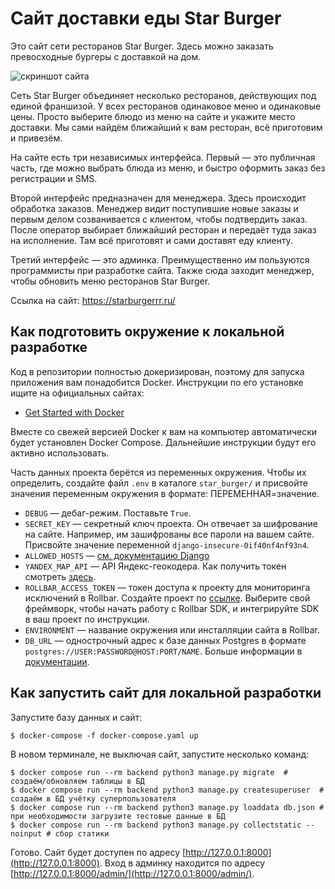 # Сайт доставки еды Star Burger

Это сайт сети ресторанов Star Burger. Здесь можно заказать превосходные бургеры с доставкой на дом.

![скриншот сайта](https://dvmn.org/filer/canonical/1594651635/686/)

Сеть Star Burger объединяет несколько ресторанов, действующих под единой франшизой. У всех ресторанов одинаковое меню и
одинаковые цены. Просто выберите блюдо из меню на сайте и укажите место доставки. Мы сами найдём ближайший к вам
ресторан, всё приготовим и привезём.

На сайте есть три независимых интерфейса. Первый — это публичная часть, где можно выбрать блюда из меню, и быстро
оформить заказ без регистрации и SMS.

Второй интерфейс предназначен для менеджера. Здесь происходит обработка заказов. Менеджер видит поступившие новые заказы
и первым делом созванивается с клиентом, чтобы подтвердить заказ. После оператор выбирает ближайший ресторан и передаёт
туда заказ на исполнение. Там всё приготовят и сами доставят еду клиенту.

Третий интерфейс — это админка. Преимущественно им пользуются программисты при разработке сайта. Также сюда заходит
менеджер, чтобы обновить меню ресторанов Star Burger.

Ссылка на сайт: https://starburgerrr.ru/

## Как подготовить окружение к локальной разработке

Код в репозитории полностью докеризирован, поэтому для запуска приложения вам понадобится Docker. Инструкции по его
установке ищите на официальных сайтах:

- [Get Started with Docker](https://www.docker.com/get-started/)

Вместе со свежей версией Docker к вам на компьютер автоматически будет установлен Docker Compose. Дальнейшие инструкции
будут его активно использовать.

Часть данных проекта берётся из переменных окружения. Чтобы их определить, создайте файл `.env` в
каталоге `star_burger/` и присвойте значения переменным окружения в формате: ПЕРЕМЕННАЯ=значение.

- `DEBUG` — дебаг-режим. Поставьте `True`.
- `SECRET_KEY` — секретный ключ проекта. Он отвечает за шифрование на сайте. Например, им зашифрованы все пароли на
  вашем сайте. Присвойте значение переменной `django-insecure-0if40nf4nf93n4`.
- `ALLOWED_HOSTS` — [см. документацию Django](https://docs.djangoproject.com/en/3.1/ref/settings/#allowed-hosts)
- `YANDEX_MAP_API` — API Яндекс-геокодера. Как получить токен
  смотреть [здесь](https://dvmn.org/encyclopedia/api-docs/yandex-geocoder-api/).
- `ROLLBAR_ACCESS_TOKEN` — токен доступа к проекту для мониторинга исключений в Rollbar. Создайте проект
  по [ссылке](https://rollbar.com/). Выберите свой фреймворк, чтобы начать работу с
  Rollbar SDK, и интегрируйте SDK в ваш проект по инструкции.
- `ENVIRONMENT` — название окружения или инсталляции сайта в Rollbar.
- `DB_URL` — однострочный адрес к базе данных Postgres в формате `postgres://USER:PASSWORD@HOST:PORT/NAME`. Больше
  информации в [документации](https://github.com/jacobian/dj-database-url).

## Как запустить сайт для локальной разработки

Запустите базу данных и сайт:

```shell
$ docker-compose -f docker-compose.yaml up
```

В новом терминале, не выключая сайт, запустите несколько команд:

```shell
$ docker compose run --rm backend python3 manage.py migrate  # создаём/обновляем таблицы в БД
$ docker compose run --rm backend python3 manage.py createsuperuser  # создаём в БД учётку суперпользователя
$ docker compose run --rm backend python3 manage.py loaddata db.json # при необходимости загрузите тестовые данные в БД
$ docker compose run --rm backend python3 manage.py collectstatic --noinput # сбор статики
```

Готово. Сайт будет доступен по адресу [http://127.0.0.1:8000](http://127.0.0.1:8000). Вход в админку находится по
адресу [http://127.0.0.1:8000/admin/](http://127.0.0.1:8000/admin/).

